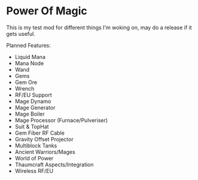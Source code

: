 Power Of Magic
===================
This is my test mod for different things I'm woking on, may do a release if it gets useful.

Planned Features:
- Liquid Mana
- Mana Node
- Wand
- Gems
- Gem Ore
- Wrench
- RF/EU Support
- Mage Dynamo
- Mage Generator
- Mage Boiler
- Mage Processor (Furnace/Pulveriser)
- Suit & TopHat
- Gem Fiber RF Cable
- Gravity Offset Projector
- Multiblock Tanks
- Ancient Warriors/Mages
- World of Power
- Thaumcraft Aspects/Integration
- Wireless RF/EU
